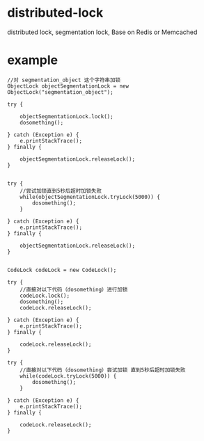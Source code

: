 # distributed-lock
distributed lock, segmentation lock, Base on Redis or Memcached

# example

    //对 segmentation_object 这个字符串加锁
  	ObjectLock objectSegmentationLock = new ObjectLock("segmentation_object");
  	
  	try {
  		
  		objectSegmentationLock.lock();
  		dosomething();
  		
  	} catch (Exception e) {
  		e.printStackTrace();
  	} finally {
  		
  		objectSegmentationLock.releaseLock();
  	}
  	
  	
  	try {
  		//尝试加锁直到5秒后超时加锁失败
  		while(objectSegmentationLock.tryLock(5000)) {
  			dosomething();
  		}
  		
  	} catch (Exception e) {
  		e.printStackTrace();
  	} finally {
  		
  		objectSegmentationLock.releaseLock();
  	}
  	
  	
  	CodeLock codeLock = new CodeLock();
  	
  	try {
  		//直接对以下代码（dosomething）进行加锁
  		codeLock.lock();
  		dosomething();
  		codeLock.releaseLock();
  		
  	} catch (Exception e) {
  		e.printStackTrace();
  	} finally {
  		
  		codeLock.releaseLock();
  	}
  	
  	try {
  		//直接对以下代码（dosomething）尝试加锁 直到5秒后超时加锁失败
  		while(codeLock.tryLock(5000)) {
  			dosomething();
  		}
  		
  	} catch (Exception e) {
  		e.printStackTrace();
  	} finally {
  		
  		codeLock.releaseLock();
  	}
		


